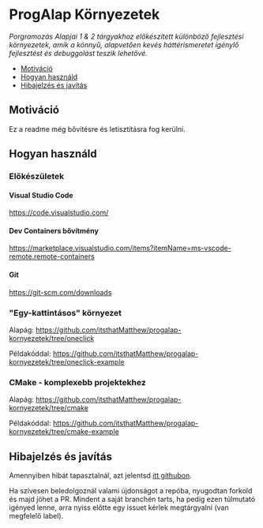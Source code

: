 # ProgAlap Környezetek

*Porgramozás Alapjai 1 &amp; 2 tárgyakhoz előkészített különböző fejlesztési környezetek, amik a könnyű, alapvetően kevés háttérismeretet igénylő fejlesztést és debuggolást teszik lehetővé.*

- [Motiváció](#motiváció)
- [Hogyan használd](#hogyan-használd)
- [Hibajelzés és javítás](#hibajelzés-és-javítás)

## Motiváció

Ez a readme még bővítésre és letisztításra fog kerülni.

## Hogyan használd

### Előkészületek

#### Visual Studio Code

<https://code.visualstudio.com/>

#### Dev Containers bővítmény

<https://marketplace.visualstudio.com/items?itemName=ms-vscode-remote.remote-containers>

#### Git

<https://git-scm.com/downloads>

### "Egy-kattintásos" környezet

Alapág: <https://github.com/itsthatMatthew/progalap-kornyezetek/tree/oneclick>

Példakóddal: <https://github.com/itsthatMatthew/progalap-kornyezetek/tree/oneclick-example>

### CMake - komplexebb projektekhez

Alapág: <https://github.com/itsthatMatthew/progalap-kornyezetek/tree/cmake>

Példakóddal: <https://github.com/itsthatMatthew/progalap-kornyezetek/tree/cmake-example>

## Hibajelzés és javítás

Amennyiben hibát tapasztalnál, azt jelentsd [itt githubon](https://github.com/itsthatMatthew/progalap-kornyezetek/issues/new).

Ha szívesen beledolgoznál valami újdonságot a repóba, nyugodtan forkold és majd jöhet a PR. Mindent a saját branchén tarts, ha pedig ezen túlmutató igényed lenne, arra nyiss előtte egy issuet kérlek megtárgyalni (van megfelelő label).